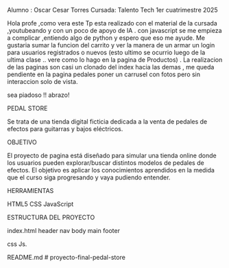 Alumno : Oscar Cesar Torres
Cursada: Talento Tech 1er cuatrimestre 2025

Hola profe ,como vera este Tp esta realizado con el material de la cursada ,youtubeando y con un poco de apoyo de IA .
con javascript se me empieza a complicar ,entiendo algo de python y espero que eso me ayude. 
Me gustaria sumar la funcion del carrito y ver la manera de un armar un login para usuarios registrados o nuevos (esto ultimo se ocurrio luego de la ultima clase .. vere como lo hago en la pagina de Productos) .
La realizacion de las paginas son casi un clonado del index hacia las demas , me queda pendiente en la pagina pedales poner un carrusel con fotos pero sin interaccion solo de vista.

sea piadoso !! 
abrazo!


PEDAL STORE

Se trata de una tienda digital ficticia dedicada a la venta de pedales de efectos para guitarras y bajos eléctricos. 


OBJETIVO

El proyecto de pagina está diseñado para simular una tienda online donde los usuarios pueden explorar/buscar distintos modelos de pedales de efectos. El objetivo es aplicar los conocimientos aprendidos en la medida que el curso siga progresando y vaya pudiendo entender.


HERRAMIENTAS

HTML5
CSS
JavaScript


ESTRUCTURA DEL PROYECTO

index.html
header
nav 
body 
main 
footer 

css  Js.

README.md
#   p r o y e c t o - f i n a l - p e d a l - s t o r e  
 